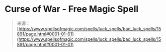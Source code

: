 <!--yml
category: 未分类
date: 2024-06-12 18:55:38
-->

# Curse of War - Free Magic Spell

> 来源：[https://www.spellsofmagic.com/spells/luck_spells/bad_luck_spells/15891/page.html#0001-01-01](https://www.spellsofmagic.com/spells/luck_spells/bad_luck_spells/15891/page.html#0001-01-01)